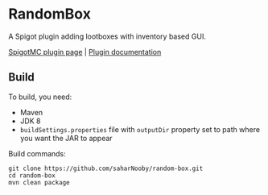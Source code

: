 # RandomBox
A Spigot plugin adding lootboxes with inventory based GUI.

[SpigotMC plugin page](https://www.spigotmc.org/resources/randombox.3217/) | [Plugin documentation](https://dev.bukkit.org/projects/random_box/pages/main/documentation)

## Build

To build, you need:
- Maven
- JDK 8
- `buildSettings.properties` file with `outputDir` property set to path where you want the JAR to appear

Build commands:
```
git clone https://github.com/saharNooby/random-box.git
cd random-box
mvn clean package
```